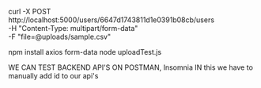 curl -X POST http://localhost:5000/users/6647d1743811d1e0391b08cb/users \
-H "Content-Type: multipart/form-data" \
-F "file=@uploads/sample.csv"

npm install axios form-data
node uploadTest.js

WE CAN TEST BACKEND API'S ON POSTMAN, Insomnia 
IN this we have to manually add id to our api's
